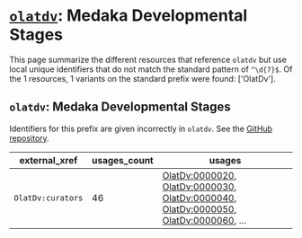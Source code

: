 # [`olatdv`](https://bioregistry.io/olatdv): Medaka Developmental Stages

This page summarize the different resources that reference `olatdv`
but use local unique identifiers that do not match the standard pattern of
`^\d{7}$`. Of the 1 resources,
1 variants on the standard prefix were found: ['OlatDv'].

## `olatdv`: Medaka Developmental Stages

Identifiers for this prefix are given incorrectly in `olatdv`. See the [GitHub repository](https://github.com/obophenotype/developmental-stage-ontologies).

| external_xref     |   usages_count | usages                                                                                                                                                                                                                                                                                           |
|-------------------|----------------|--------------------------------------------------------------------------------------------------------------------------------------------------------------------------------------------------------------------------------------------------------------------------------------------------|
| `OlatDv:curators` |             46 | [OlatDv:0000020](https://bioregistry.io/OlatDv:0000020), [OlatDv:0000030](https://bioregistry.io/OlatDv:0000030), [OlatDv:0000040](https://bioregistry.io/OlatDv:0000040), [OlatDv:0000050](https://bioregistry.io/OlatDv:0000050), [OlatDv:0000060](https://bioregistry.io/OlatDv:0000060), ... |

